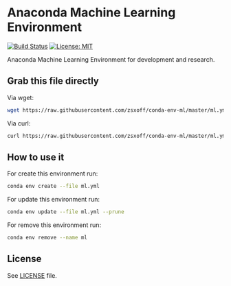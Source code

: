 # Anaconda Machine Learning Environment

[![Build Status](https://travis-ci.org/zsxoff/conda-env-ml.svg?branch=master)](https://travis-ci.org/zsxoff/conda-env-ml)
[![License: MIT](https://img.shields.io/badge/License-MIT-green.svg)](https://opensource.org/licenses/MIT)

Anaconda Machine Learning Environment for development and research.

## Grab this file directly

Via wget:

```bash
wget https://raw.githubusercontent.com/zsxoff/conda-env-ml/master/ml.yml
```

Via curl:

```bash
curl https://raw.githubusercontent.com/zsxoff/conda-env-ml/master/ml.yml -o ml.yml
```

## How to use it

For create this environment run:

```bash
conda env create --file ml.yml
```

For update this environment run:

```bash
conda env update --file ml.yml --prune
```

For remove this environment run:

```bash
conda env remove --name ml
```

## License

See [LICENSE](<https://github.com/zsxoff/conda-env-ml/blob/master/LICENSE>) file.
